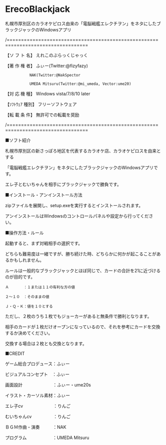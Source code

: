 # ErecoBlackjack
札幌市厚別区のカラオケピロス由来の「電脳戦艦エレクチヲン」をネタにしたブラックジャックのWindowsアプリ

/==================================================================================

【ソ フ ト 名】 えれこのぶらっくじゃっく

【著 作 権 者】 ふぃー(Twitter:@fizyfazy)

               NAK(Twitter:@NakSpector

               UMEDA Mitsuru(Twitter:@mi_umeda, Vector:ume20)

【対 応 機 種】 Windows vista/7/8/10 later

【ｿﾌﾄｳｪｱ 種別】 フリーソフトウェア

【転 載 条 件】 無許可での転載を奨励

/==================================================================================


■ソフト紹介

札幌市厚別区の新さっぽろ地区を代表するカラオケ店、カラオケピロスを由来とする

「電脳戦艦エレクチヲン」をネタにしたブラックジャックのWindowsアプリです。

エレ子とむいちゃんを相手にブラックジャックで勝負です。


■インストール・アンインストール方法

zipファイルを展開し、setup.exeを実行するとインストールされます。

アンインストールはWindowsのコントロールパネルや設定から行ってください。


■操作方法・ルール

起動すると、まず対戦相手の選択です。

どちらも難易度は一緒ですが、勝ち続けた時、どちらかに何かが起こることがあるかもしれません。


ルールは一般的なブラックジャックとほぼ同じで、カードの合計を21に近づけるのが目的です。

    Ａ　　　　：１または１１の有利な方の値

    ２～１０　：そのままの値　

    Ｊ・Ｑ・Ｋ：値を１０とする

ただし、２枚のうち１枚でもジョーカーがあると無条件で勝利となります。



相手のカードが１枚だけオープンになっているので、それを参考にカードを交換するか決めてください。

交換する場合は２枚とも交換となります。


■CREDIT

ゲーム総合プロデュース：ふぃー

ビジュアルコンセプト　：ふぃー

画面設計　　　　　　　：ふぃー・ume20s

イラスト・カーソル素材：ふぃー

エレ子cv　　　　　　　：りんご

むいちゃんcv　　　　　：りんご

ＢＧＭ作曲・演奏　　　：NAK

プログラム　　　　　　：UMEDA Mitsuru

